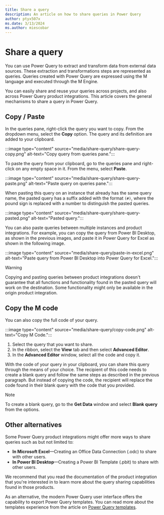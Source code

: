 ```yaml
---
title: Share a query
description: An article on how to share queries in Power Query
author: ptyx507x
ms.date: 3/13/2024
ms.author: miescobar
---
```


# Share a query

You can use Power Query to extract and transform data from external data sources. These extraction and transformations steps are represented as queries. Queries created with Power Query are expressed using the M language and executed through the M Engine.

You can easily share and reuse your queries across projects, and also across Power Query product integrations. This article covers the general mechanisms to share a query in Power Query.

## Copy / Paste

In the queries pane, right-click the query you want to copy. From the dropdown menu, select the **Copy** option. The query and its definition are added to your clipboard.

:::image type="content" source="media/share-query/share-query-copy.png" alt-text="Copy query from queries pane.":::

To paste the query from your clipboard, go to the queries pane and right-click on any empty space in it. From the menu, select **Paste**.

:::image type="content" source="media/share-query/share-query-paste.png" alt-text="Paste query on queries pane.":::

When pasting this query on an instance that already has the same query name, the pasted query has a suffix added with the format ```(#)```, where the pound sign is replaced with a number to distinguish the pasted queries.

:::image type="content" source="media/share-query/share-query-pasted.png" alt-text="Pasted query.":::

You can also paste queries between multiple instances and product integrations. For example, you can copy the query from Power BI Desktop, as shown in the previous images, and paste it in Power Query for Excel as shown in the following image.

:::image type="content" source="media/share-query/paste-in-excel.png" alt-text="Paste query from Power BI Desktop into Power Query for Excel.":::

>[!WARNING]
>Copying and pasting queries between product integrations doesn't guarantee that all functions and functionality found in the pasted query will work on the destination. Some functionality might only be available in the origin product integration.

## Copy the M code

You can also copy the full code of your query.

:::image type="content" source="media/share-query/copy-code.png" alt-text="Copy M Code.":::

1. Select the query that you want to share.
2. In the ribbon, select the **View** tab and then select **Advanced Editor**.
3. In the **Advanced Editor** window, select all the code and copy it.

With the code of your query in your clipboard, you can share this query through the means of your choice. The recipient of this code needs to create a blank query and follow the same steps as described in the previous paragraph. But instead of copying the code, the recipient will replace the code found in their blank query with the code that you provided.

>[!NOTE]
>To create a blank query, go to the **Get Data** window and select **Blank query** from the options.

## Other alternatives

Some Power Query product integrations might offer more ways to share queries such as but not limited to:

* **In Microsoft Excel**&mdash;Creating an Office Data Connection (.odc) to share with other users.
* **In Power BI Desktop**&mdash;Creating a Power BI Template (.pbit) to share with other users.

We recommend that you read the documentation of the product integration that you're interested in to learn more about the query sharing capabilities found in those products.

As an alternative, the modern Power Query user interface offers the capability to export Power Query templates. You can read more about the templates experience from the article on [Power Query templates](power-query-template.md).
